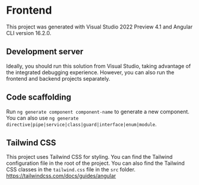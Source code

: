 # Frontend

This project was generated with Visual Studio 2022 Preview 4.1 and Angular CLI version 16.2.0.

## Development server

Ideally, you should run this solution from Visual Studio, taking advantage of the integrated debugging experience. However, you can also run the frontend and backend projects separately.

## Code scaffolding

Run `ng generate component component-name` to generate a new component. You can also use `ng generate directive|pipe|service|class|guard|interface|enum|module`.

## Tailwind CSS

This project uses Tailwind CSS for styling. You can find the Tailwind configuration file in the root of the project. You can also find the Tailwind CSS classes in the `tailwind.css` file in the `src` folder.
https://tailwindcss.com/docs/guides/angular

